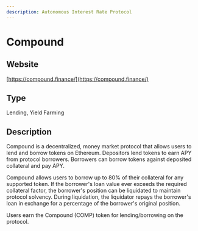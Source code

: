 ```yaml
---
description: Autonomous Interest Rate Protocol
---
```


# Compound

## Website

[https://compound.finance/](https://compound.finance/)

## Type

Lending, Yield Farming

## Description

Compound is a decentralized, money market protocol that allows users to lend and borrow tokens on Ethereum. Depositors lend tokens to earn APY from protocol borrowers. Borrowers can borrow tokens against deposited collateral and pay APY.

Compound allows users to borrow up to 80% of their collateral for any supported token. If the borrower's loan value ever exceeds the required collateral factor, the borrower's position can be liquidated to maintain protocol solvency. During liquidation, the liquidator repays the borrower's loan in exchange for a percentage of the borrower's original position.

Users earn the Compound \(COMP\) token for lending/borrowing on the protocol.


